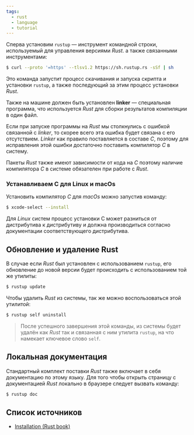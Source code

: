 ```yaml
---
tags:
  - rust
  - language
  - tutorial
---
```


Сперва установим `rustup` — инструмент командной строки, используемый для управления версиями *Rust*. а также связанными инструментами:

```Zsh
$ curl --proto '=https' --tlsv1.2 https://sh.rustup.rs -sSf | sh
```

Это команда запустит процесс скачивания и запуска скрипта и установки  `rustup`, а также последующий за этим процесс установки *Rust*.

Также на машине должен быть установлен **linker** — специальная программа, что используется *Rust* для сборки результатов компиляции в один файл. 

Если при запуске программы на *Rust* мы столкнулись с ошибкой связанной с *linker*, то скорее всего эта ошибка будет связана с его отсутствием. *Linker* как правило поставляется в составе *C*, поэтому для исправления этой ошибки достаточно поставить компилятор *C* в систему.

Пакеты *Rust* также имеют зависимости от кода на *C* поэтому наличие компилятора *C* в системе обязателен при работе с *Rust*.

### Устанавливаем C для Linux и macOs

Установить компилятор *C* для *macOs* можно запустив команду:

```Zsh
$ xcode-select --install
```

Для *Linux* систем процесс установки C может разниться от дистрибутива к дистрибутиву и должна производиться  согласно документации соответствующего дистрибутива.

## Обновление и удаление Rust

В случае если *Rust* был установлен с использованием `rustup`, его обновление до новой версии будет происходить с использованием той же утилиты:

```Zsh
$ rustup update
```

Чтобы удалить *Rust* из системы, так же можно воспользоваться этой утилитой:

```Zsh
$ rustup self uninstall
```

> После успешного завершения этой команды, из системы будет удалён как *Rust* так и связанная с ним утилита `rustup`, на что намекает ключевое слово `self`.

## Локальная документация

Стандартный комплект поставки *Rust* также включает в себя документацию по этому языку. Для того чтобы открыть страницу с документацией *Rust* локально в браузере следует вызвать команду:

```Zsh
$ rustup doc
```

## Список источников

- [Installation (Rust book)](https://doc.rust-lang.org/book/ch01-01-installation.html)